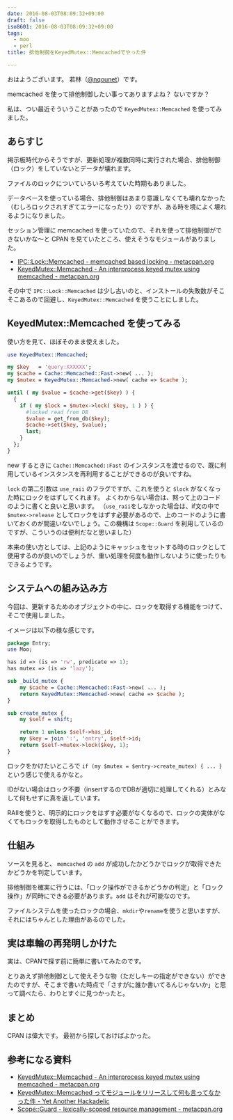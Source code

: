 ```yaml
---
date: 2016-08-03T08:09:32+09:00
draft: false
iso8601: 2016-08-03T08:09:32+09:00
tags:
  - moo
  - perl
title: 排他制御をKeyedMutex::Memcachedでやった件

---
```


おはようございます。
若林（[@nqounet](https://twitter.com/nqounet)）です。

memcached を使って排他制御したい事ってありますよね？
ないですか？

私は、つい最近そういうことがあったので `KeyedMutex::Memcached` を使ってみました。

## あらすじ

掲示板時代からそうですが、更新処理が複数同時に実行された場合、排他制御（ロック）をしていないとデータが壊れます。

ファイルのロックについていろいろ考えていた時期もありました。

データベースを使っている場合、排他制御はあまり意識しなくても壊れなかった（むしろロックされすぎてエラーになったり）のですが、ある時を境によく壊れるようになりました。

セッション管理に memcached を使っていたので、それを使って排他制御ができないかな〜と CPAN を見ていたところ、使えそうなモジュールがありました。

* [IPC::Lock::Memcached - memcached based locking - metacpan.org](https://metacpan.org/pod/IPC::Lock::Memcached)
* [KeyedMutex::Memcached - An interprocess keyed mutex using memcached - metacpan.org](https://metacpan.org/pod/KeyedMutex::Memcached)

その中で `IPC::Lock::Memcached` は少し古いのと、インストールの失敗数がそこそこあるので回避し、`KeyedMutex::Memcached`
を使うことにしました。

## KeyedMutex::Memcached を使ってみる

使い方を見て、ほぼそのまま使えました。

```perl SYNOPSIS
use KeyedMutex::Memcached;

my $key   = 'query:XXXXXX';
my $cache = Cache::Memcached::Fast->new( ... );
my $mutex = KeyedMutex::Memcached->new( cache => $cache );

until ( my $value = $cache->get($key) ) {
  {
    if ( my $lock = $mutex->lock( $key, 1 ) ) {
      #locked read from DB
      $value = get_from_db($key);
      $cache->set($key, $value);
      last;
    }
  };
}
```

new するときに `Cache::Memcached::Fast` のインスタンスを渡せるので、既に利用しているインスタンスを再利用することができるのが良いですね。

`lock` の第二引数は `use_raii` のフラグですが、これを使うと `$lock` がなくなった時にロックをはずしてくれます。
よくわからない場合は、黙って上のコードのように書くと良いと思います。
（`use_raii`をしなかった場合は、if文の中で`$mutex->release`
としてロックをはずす必要があるので、上のコードのように書いておくのが間違いないでしょう。この機構は `Scope::Guard`
を利用しているのですが、こういうのは便利だなと思いました）

本来の使い方としては、上記のようにキャッシュをセットする時のロックとして使用するのが良いのでしょうが、重い処理を何度も動作しないように使ったりもできるようです。

## システムへの組み込み方

今回は、更新するためのオブジェクトの中に、ロックを取得する機能をつけて、そこで使用しました。

イメージは以下の様な感じです。

```perl Entry.pm
package Entry;
use Moo;

has id => (is => 'rw', predicate => 1);
has mutex => (is => 'lazy');

sub _build_mutex {
    my $cache = Cache::Memcached::Fast->new( ... );
    return KeyedMutex::Memcached->new( cache => $cache );
}

sub create_mutex {
    my $self = shift;

    return 1 unless $self->has_id;
    my $key = join ':', 'entry', $self->id;
    return $self->mutex->lock($key, 1);
}
```

ロックをかけたいところで `if (my $mutex = $entry->create_mutex) { ... }` という感じで使えるかなと。

IDがない場合はロック不要（insertするのでDBが適切に処理してくれる）とみなして何もせずに真を返しています。

RAIIを使うと、明示的にロックをはずす必要がなくなるので、ロックの実体がなくてもロックを取得したものとして動作させることができます。

## 仕組み

ソースを見ると、 `memcached` の `add` が成功したかどうかでロックが取得できたかどうかを判定しています。

排他制御を確実に行うには、「ロック操作ができるかどうかの判定」と「ロック操作」が同時にできる必要があります。`add` はそれが可能なのです。

ファイルシステムを使ったロックの場合、`mkdir`や`rename`を使うと思いますが、それにはちゃんとした理由があるのでした。

## 実は車輪の再発明しかけた

実は、CPANで探す前に簡単に書いてみたのです。

とりあえず排他制御として使えそうな物（ただしキーの指定ができない）ができたのですが、そこまで書いた時点で「さすがに誰か書いてるんじゃないか」と思って調べたら、わりとすぐに見つかったと。

## まとめ

CPAN は偉大です。
最初から探しておけばよかった。

## 参考になる資料

* [KeyedMutex::Memcached - An interprocess keyed mutex using memcached - metacpan.org](https://metacpan.org/pod/KeyedMutex::Memcached)
* [KeyedMutex::Memcached ってモジュールをリリースして何も言ってなかった件 - Yet Another Hackadelic](http://d.hatena.ne.jp/ZIGOROu/20110308/1299607008)
* [Scope::Guard - lexically-scoped resource management - metacpan.org](https://metacpan.org/pod/Scope::Guard)
